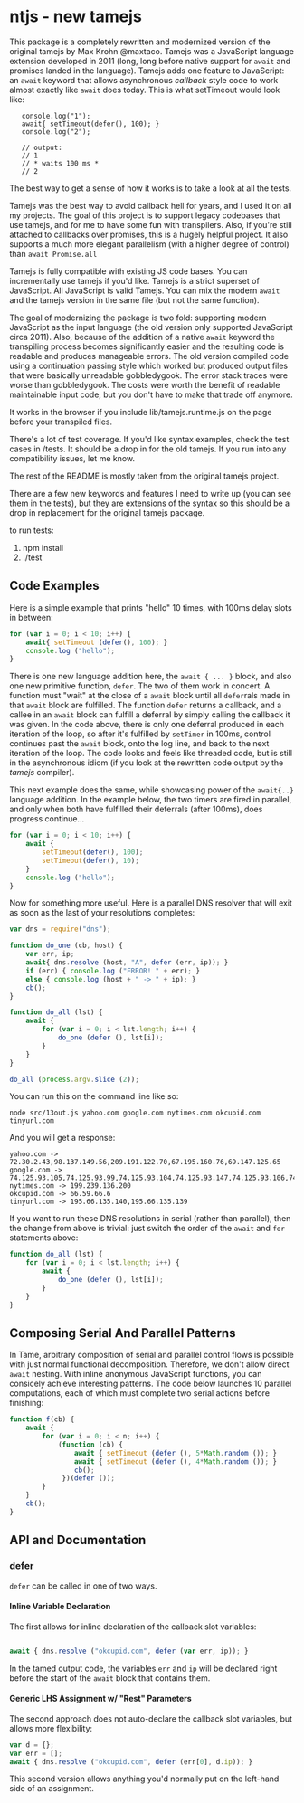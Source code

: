 ntjs - new tamejs
======

This package is a completely rewritten and modernized version of the original tamejs by Max Krohn @maxtaco. Tamejs was a JavaScript language extension developed in 2011 (long, long before native support for `await` and promises landed in the language). Tamejs adds one feature to JavaScript: an `await` keyword that allows asynchronous *callback* style code to work almost exactly like `await` does today. This is what setTimeout would look like:

```
   console.log("1");
   await{ setTimeout(defer(), 100); }
   console.log("2");

   // output:
   // 1
   // * waits 100 ms *
   // 2
```

The best way to get a sense of how it works is to take a look at all the tests.

Tamejs was the best way to avoid callback hell for years, and I used it on all my projects. The goal of this project is to support legacy codebases that use tamejs, and for me to have some fun with transpilers. Also, if you're still attached to callbacks over promises, this is a hugely helpful project. It also supports a much more elegant parallelism (with a higher degree of control) than `await Promise.all`

Tamejs is fully compatible with existing JS code bases. You can incrementally use tamejs if you'd like.  Tamejs is a strict superset of JavaScript. All JavaScript is valid Tamejs. You can mix the modern `await` and the tamejs version in the same file (but not the same function).

The goal of modernizing the package is two fold: supporting modern JavaScript as the input language (the old version only supported JavaScript circa 2011). Also, because of the addition of a native `await` keyword the transpiling process becomes significantly easier and the resulting code is readable and produces manageable errors. The old version compiled code using a continuation passing style which worked but produced output files that were basically unreadable gobbledygook. The error stack traces were worse than gobbledygook. The costs were worth the benefit of readable maintainable input code, but you don't have to make that trade off anymore.

It works in the browser if you include lib/tamejs.runtime.js on the page before your transpiled files. 

There's a lot of test coverage. If you'd like syntax examples, check the test cases in /tests. It should be a drop in for the old tamejs. If you run into any compatibility issues, let me know.

The rest of the README is mostly taken from the original tamejs project.

There are a few new keywords and features I need to write up (you can see them in the tests), but they are extensions of the syntax so this should be a drop in replacement for the original tamejs package.

to run tests:

1. npm install
2. ./test

Code Examples
--------
Here is a simple example that prints "hello" 10 times, with 100ms delay slots in between:

```javascript  
for (var i = 0; i < 10; i++) {
    await{ setTimeout (defer(), 100); }
    console.log ("hello");
}
```

There is one new language addition here, the `await { ... }` block, and also one new primitive function, `defer`.  The two of them work in concert.  A function must "wait" at the close of a `await` block until all `defer`rals made in that `await` block are fulfilled.  The function `defer` returns a callback, and a callee in an `await` block can fulfill a deferral by simply calling the callback it was given.  In the code above, there is only one deferral produced in each iteration of the loop, so after it's fulfilled by `setTimer` in 100ms, control continues past the `await` block, onto the log line, and back to the next iteration of the loop.  The code looks and feels like threaded code, but is still in the asynchronous idiom (if you look at the rewritten code output by the *tamejs* compiler).

This next example does the same, while showcasing power of the `await{..}` language addition.  In the example below, the two timers are fired in parallel, and only when both have fulfilled their deferrals (after 100ms), does progress continue...

```javascript
for (var i = 0; i < 10; i++) {
    await { 
        setTimeout(defer(), 100); 
        setTimeout(defer(), 10); 
    }
    console.log ("hello");
}
```

Now for something more useful. Here is a parallel DNS resolver that will exit as soon as the last of your resolutions completes:

```javascript
var dns = require("dns");

function do_one (cb, host) {
    var err, ip;
    await{ dns.resolve (host, "A", defer (err, ip)); }
    if (err) { console.log ("ERROR! " + err); } 
    else { console.log (host + " -> " + ip); }
    cb();
}

function do_all (lst) {
    await {
        for (var i = 0; i < lst.length; i++) {
            do_one (defer (), lst[i]);
        }
    }
}

do_all (process.argv.slice (2));
```

You can run this on the command line like so:

    node src/13out.js yahoo.com google.com nytimes.com okcupid.com tinyurl.com

And you will get a response:

    yahoo.com -> 72.30.2.43,98.137.149.56,209.191.122.70,67.195.160.76,69.147.125.65
    google.com -> 74.125.93.105,74.125.93.99,74.125.93.104,74.125.93.147,74.125.93.106,74.125.93.103
    nytimes.com -> 199.239.136.200
    okcupid.com -> 66.59.66.6
    tinyurl.com -> 195.66.135.140,195.66.135.139

If you want to run these DNS resolutions in serial (rather than parallel), then the change from above is trivial: just switch the order of the `await` and `for` statements above:

```javascript  
function do_all (lst) {
    for (var i = 0; i < lst.length; i++) {
        await {
            do_one (defer (), lst[i]);
        }
    }
}
```

Composing Serial And Parallel Patterns
--------------------------------------

In Tame, arbitrary composition of serial and parallel control flows is possible with just normal functional decomposition.  Therefore, we don't allow direct `await` nesting.  With inline anonymous JavaScript functions, you can consicely achieve interesting patterns.  The code below launches 10 parallel computations, each of which must complete two serial actions before finishing:

```javascript
function f(cb) {
    await {
        for (var i = 0; i < n; i++) {
            (function (cb) {
                await { setTimeout (defer (), 5*Math.random ()); }
                await { setTimeout (defer (), 4*Math.random ()); }
                cb();
             })(defer ());
        }
    }
    cb();
}
```

API and Documentation
---------------------

### defer

`defer` can be called in one of two ways.


#### Inline Variable Declaration

The first allows for inline declaration of the callback slot
variables:

```javascript

await { dns.resolve ("okcupid.com", defer (var err, ip)); }

```

In the tamed output code, the variables `err` and `ip` will be
declared right before the start of the `await` block that contains them.


#### Generic LHS Assignment w/ "Rest" Parameters

The second approach does not auto-declare the callback slot variables, but
allows more flexibility:

```javascript
var d = {};
var err = [];
await { dns.resolve ("okcupid.com", defer (err[0], d.ip)); }
```
This second version allows anything you'd normally put on the
left-hand side of an assignment.

